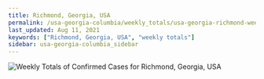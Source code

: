 ```yaml
---
title: Richmond, Georgia, USA
permalink: /usa-georgia-columbia/weekly_totals/usa-georgia-richmond-weekly_totals.html
last_updated: Aug 11, 2021
keywords: ["Richmond, Georgia, USA", "weekly totals"]
sidebar: usa-georgia-columbia_sidebar
---
```


![Weekly Totals of Confirmed Cases for Richmond, Georgia, USA](/covid_tracker/images/graphs/usa-georgia-richmond-weekly_totals_graph.png)
